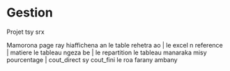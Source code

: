 # Gestion
Projet tsy srx

Mamorona page ray hiaffichena an le table rehetra ao | 
le excel n reference | 
matiere le tableau ngeza be | 
le repartition le tableau manaraka misy pourcentage | 
cout_direct sy cout_fini le roa farany ambany
